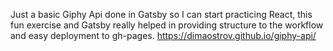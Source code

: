 Just a basic Giphy Api done in Gatsby so I can start practicing React, this fun exercise and Gatsby really helped in providing structure to the workflow and easy deployment to gh-pages.
https://dimaostrov.github.io/giphy-api/
